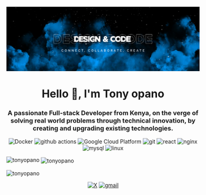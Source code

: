 ![](images/banner-1.png)

<h1 align="center">Hello 👋, I'm Tony opano</h1>
<h3 align="center">A passionate Full-stack Developer from Kenya, on the verge of solving real world problems through technical innovation, by creating and upgrading existing technologies. </h3>
<!-- <img align="right" alt="coding" width="400" src="images/Developer.gif"> -->

<p align="center">
  <img alt="Docker" src="https://img.shields.io/badge/-Docker-46a2f1?style=flat-square&logo=docker&logoColor=white" />
  <img alt="github actions" src="https://img.shields.io/badge/-Github_Actions-2088FF?style=flat-square&logo=github-actions&logoColor=white" />
  <img alt="Google Cloud Platform" src="https://img.shields.io/badge/-Google_Cloud_Platform-1a73e8?style=flat-square&logo=google-cloud&logoColor=white" />
<!--   <img alt="Heroku" src="https://img.shields.io/badge/-Heroku-430098?style=flat-square&logo=heroku&logoColor=white" /> -->
  <img alt="git" src="https://img.shields.io/badge/-Git-F05032?style=flat-square&logo=git&logoColor=white" />
  <img alt="react" src="https://img.shields.io/badge/-react-1BB3A4?style=flat-square&logo=react&logoColor=white">
  <img alt="nginx" src="https://img.shields.io/badge/-nginx-009639?style=flat-square&logo=nginx&logoColor=white">
  <img alt="mysql" src="https://img.shields.io/badge/-mysql-4479A1?style=flat-square&logo=mysql&logoColor=white">
  <img alt="linux" src="https://img.shields.io/badge/-linux-FCC624?style=flat-square&logo=linux&logoColor=white">
<!--   <img alt="Brave browser" src="https://img.shields.io/badge/-Brave_Browser-FB542B?style=flat-square&logo=brave&logoColor=white" /> -->
<!--   <img alt="Prettier" src="https://img.shields.io/badge/-Prettier-F7B93E?style=flat-square&logo=prettier&logoColor=white" /> -->
<!--   <img alt="Nodejs" src="https://img.shields.io/badge/-Nodejs-43853d?style=flat-square&logo=Node.js&logoColor=white" /> -->
</p>


<p><img align="left" src="https://github-readme-stats.vercel.app/api/top-langs?username=tonyopano&show_icons=true&locale=en&layout=compact&theme=gruvbox" alt="tonyopano" /></p>

<p>&nbsp;<img align="center" src="https://github-readme-stats.vercel.app/api?username=Tonyopano&show_icons=true&theme=gruvbox" alt="tonyopano" /></p>

<p><img align="center" src="https://github-readme-streak-stats.herokuapp.com/?user=tonyopano&show_icons=true&theme=gruvbox" alt="tonyopano" /></p>


<p align="center">
<a href="https://twitter.com/tony_opano" target="blank"><img alt="X" src="https://img.shields.io/badge/-X-000000?style=flat-square&logo=X&logoColor=white"></a>
<a href="antonyopano@gmail.com" target="blank"><img alt="gmail" src="https://img.shields.io/badge/-gmail-EA4335?style=flat-square&logo=gmail&logoColor=white"></a>
</p>

<!--<p align="left"> <img src="https://komarev.com/ghpvc/?username=tonyopano&label=Profile%20views&color=0e75b6&style=flat" alt="tonyopano" /> </p> -->

<!-- <p align="left"> <a href="https://twitter.com/tony_opano" target="blank"><img src="https://img.shields.io/twitter/follow/tony_opano?logo=twitter&style=for-the-badge" alt="tony_opano" /></a> </p> -->
